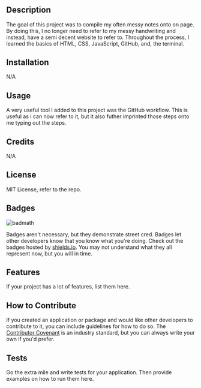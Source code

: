 # <Prework-study-guide>

## Description

The goal of this project was to compile my often messy notes onto on page. By doing this, I no longer need to refer to my messy handwriting and instead, have a semi decent website to refer to. Throughout the process, I learned the basics of HTML, CSS, JavaScript, GitHub, and, the terminal.

## Installation

N/A

## Usage

A very useful tool I added to this project was the GitHub workflow. This is useful as i can now refer to it, but it also futher imprinted those steps onto me typing out the steps.

## Credits

N/A

## License

MIT License, refer to the repo.

## Badges

![badmath](https://img.shields.io/github/languages/top/nielsenjared/badmath)

Badges aren't necessary, but they demonstrate street cred. Badges let other developers know that you know what you're doing. Check out the badges hosted by [shields.io](https://shields.io/). You may not understand what they all represent now, but you will in time.

## Features

If your project has a lot of features, list them here.

## How to Contribute

If you created an application or package and would like other developers to contribute to it, you can include guidelines for how to do so. The [Contributor Covenant](https://www.contributor-covenant.org/) is an industry standard, but you can always write your own if you'd prefer.

## Tests

Go the extra mile and write tests for your application. Then provide examples on how to run them here.
